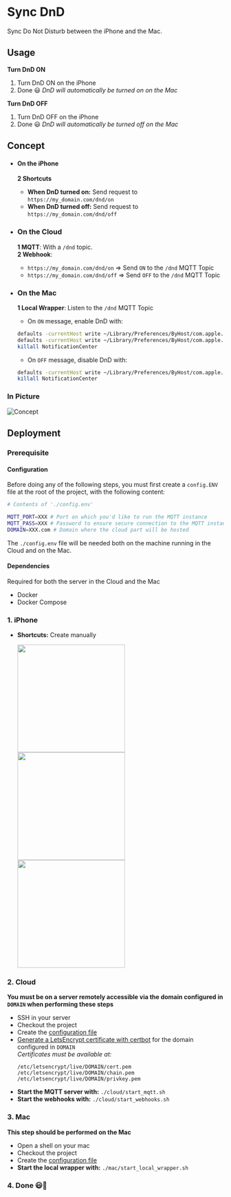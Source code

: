 # Sync DnD

Sync Do Not Disturb between the iPhone and the Mac.

## Usage

**Turn DnD ON**

1. Turn DnD ON on the iPhone
1. Done 😃 _DnD will automatically be turned on on the Mac_

**Turn DnD OFF**

1. Turn DnD OFF on the iPhone
1. Done 😃 _DnD will automatically be turned off on the Mac_


## Concept
- #### On the iPhone
  **2 Shortcuts**
    - **When DnD turned on:** Send request to `https://my_domain.com/dnd/on`
    - **When DnD turned off:** Send request to `https://my_domain.com/dnd/off`
- ### On the Cloud
  **1 MQTT**: With a `/dnd` topic.  
  **2 Webhook**:
    - `https://my_domain.com/dnd/on` => Send `ON` to the `/dnd` MQTT Topic
    - `https://my_domain.com/dnd/off` => Send `OFF` to the `/dnd` MQTT Topic

- ### On the Mac
  **1 Local Wrapper**: Listen to the `/dnd` MQTT Topic
    - On `ON` message, enable DnD with:
    ```bash
    defaults -currentHost write ~/Library/Preferences/ByHost/com.apple.notificationcenterui doNotDisturb -boolean true
    defaults -currentHost write ~/Library/Preferences/ByHost/com.apple.notificationcenterui doNotDisturbDate -date "`date -u +\"%Y-%m-%d %H:%M:%S +0000\"`"
    killall NotificationCenter
    ```
    
    - On `OFF` message, disable DnD with:
    ```bash
    defaults -currentHost write ~/Library/Preferences/ByHost/com.apple.notificationcenterui doNotDisturb -boolean false
    killall NotificationCenter
    ```

### In Picture

![Concept](https://raw.githubusercontent.com/FlorianKempenich/SyncDnD/master/README/Concept.png)


## Deployment

### Prerequisite
#### Configuration
Before doing any of the following steps, you must first create a `config.ENV` file at the root of the project, with the following content:
```bash
# Contents of './config.env'

MQTT_PORT=XXX # Port on which you'd like to run the MQTT instance
MQTT_PASS=XXX # Password to ensure secure connection to the MQTT instance
DOMAIN=XXX.com # Domain where the cloud part will be hosted
```
The `./config.env` file will be needed both on the machine running in the Cloud and on the Mac.

#### Dependencies
Required for both the server in the Cloud and the Mac
- Docker
- Docker Compose


### 1. iPhone
- **Shortcuts:** Create manually
  <p float="left">
    <img src="https://raw.githubusercontent.com/FlorianKempenich/SyncDnD/master/README/shortcut1.jpeg" width="250" />
    <img src="https://raw.githubusercontent.com/FlorianKempenich/SyncDnD/master/README/shortcut2.jpeg" width="250" /> 
    <img src="https://raw.githubusercontent.com/FlorianKempenich/SyncDnD/master/README/shortcut3.jpeg" width="250" />
  </p>

### 2. Cloud
**You must be on a server remotely accessible via the domain configured in `DOMAIN` when performing these steps**
- SSH in your server
- Checkout the project
- Create the [configuration file](#Configuration)
- [Generate a LetsEncrypt certificate with certbot](https://certbot.eff.org/instructions) for the domain configured in `DOMAIN`  
  _Certificates must be available at:_
  ```shell
  /etc/letsencrypt/live/DOMAIN/cert.pem
  /etc/letsencrypt/live/DOMAIN/chain.pem
  /etc/letsencrypt/live/DOMAIN/privkey.pem
  ```
- **Start the MQTT server with:** `./cloud/start_mqtt.sh`
- **Start the webhooks with:** `./cloud/start_webhooks.sh`

### 3. Mac
**This step should be performed on the Mac**
- Open a shell on your mac
- Checkout the project
- Create the [configuration file](#Configuration)
- **Start the local wrapper with:** `./mac/start_local_wrapper.sh`

### 4. Done 😃🎉
